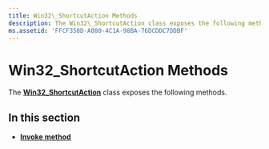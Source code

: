```yaml
---
title: Win32\_ShortcutAction Methods
description: The Win32\_ShortcutAction class exposes the following methods.
ms.assetid: 'FFCF358D-A080-4C1A-98BA-76DCDDC7DDBF'
---
```


# Win32\_ShortcutAction Methods

The [**Win32\_ShortcutAction**](win32-shortcutaction.md) class exposes the following methods.

## In this section

-   [**Invoke method**](invoke-method-in-class-win32-shortcutaction.md)

 

 




